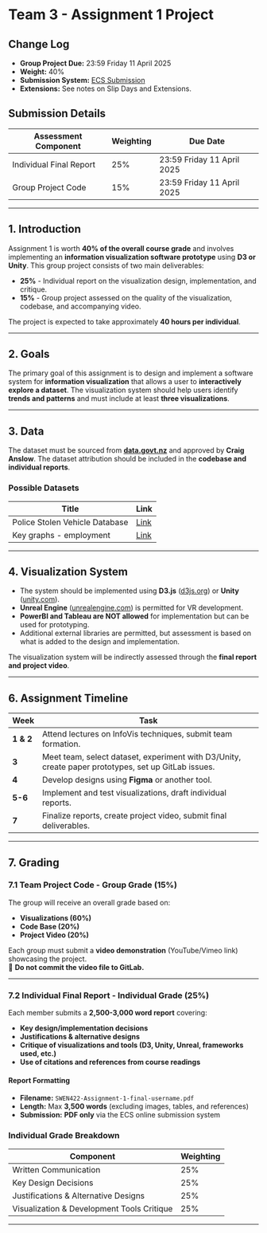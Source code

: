 # Team 3 - Assignment 1 Project

## Change Log
- **Group Project Due:** 23:59 Friday 11 April 2025  
- **Weight:** 40%  
- **Submission System:** [ECS Submission](https://apps.ecs.vuw.ac.nz/submit/SWEN422)  
- **Extensions:** See notes on Slip Days and Extensions.  

## Submission Details

| Assessment Component        | Weighting | Due Date |
|-----------------------------|-----------|-----------|
| Individual Final Report    | 25%       | 23:59 Friday 11 April 2025 |
| Group Project Code         | 15%       | 23:59 Friday 11 April 2025 |

---

## 1. Introduction  
Assignment 1 is worth **40% of the overall course grade** and involves implementing an **information visualization software prototype** using **D3 or Unity**. This group project consists of two main deliverables:  
- **25%** - Individual report on the visualization design, implementation, and critique.  
- **15%** - Group project assessed on the quality of the visualization, codebase, and accompanying video.

The project is expected to take approximately **40 hours per individual**.

---

## 2. Goals  
The primary goal of this assignment is to design and implement a software system for **information visualization** that allows a user to **interactively explore a dataset**. The visualization system should help users identify **trends and patterns** and must include at least **three visualizations**.

---

## 3. Data  
The dataset must be sourced from **[data.govt.nz](https://www.data.govt.nz/)** and approved by **Craig Anslow**. The dataset attribution should be included in the **codebase and individual reports**.

### Possible Datasets

| Title | Link |
|-------|------|
|Police Stolen Vehicle Database| [Link](https://catalogue.data.govt.nz/dataset/police-stolen-vehicle-database)|
|Key graphs - employment|[Link](https://catalogue.data.govt.nz/dataset/key-graphs-employment)|

---

## 4. Visualization System  
- The system should be implemented using **D3.js** ([d3js.org](https://d3js.org/)) or **Unity** ([unity.com](https://unity.com/)).  
- **Unreal Engine** ([unrealengine.com](https://www.unrealengine.com/)) is permitted for VR development.  
- **PowerBI and Tableau are NOT allowed** for implementation but can be used for prototyping.  
- Additional external libraries are permitted, but assessment is based on what is added to the design and implementation.  

The visualization system will be indirectly assessed through the **final report and project video**.

---

## 6. Assignment Timeline  

| Week  | Task |
|-------|------|
| **1 & 2** | Attend lectures on InfoVis techniques, submit team formation. |
| **3** | Meet team, select dataset, experiment with D3/Unity, create paper prototypes, set up GitLab issues. |
| **4** | Develop designs using **Figma** or another tool. |
| **5-6** | Implement and test visualizations, draft individual reports. |
| **7** | Finalize reports, create project video, submit final deliverables. |

---

## 7. Grading  

### 7.1 Team Project Code - Group Grade (15%)  
The group will receive an overall grade based on:  
- **Visualizations (60%)**  
- **Code Base (20%)**  
- **Project Video (20%)**  

Each group must submit a **video demonstration** (YouTube/Vimeo link) showcasing the project.  
🚫 **Do not commit the video file to GitLab.**

---

### 7.2 Individual Final Report - Individual Grade (25%)  
Each member submits a **2,500-3,000 word report** covering:  
- **Key design/implementation decisions**  
- **Justifications & alternative designs**  
- **Critique of visualizations and tools (D3, Unity, Unreal, frameworks used, etc.)**  
- **Use of citations and references from course readings**  

#### Report Formatting  
- **Filename:** `SWEN422-Assignment-1-final-username.pdf`  
- **Length:** Max **3,500 words** (excluding images, tables, and references)  
- **Submission:** **PDF only** via the ECS online submission system  

### Individual Grade Breakdown  
| Component | Weighting |
|-----------|----------|
| Written Communication | 25% |
| Key Design Decisions | 25% |
| Justifications & Alternative Designs | 25% |
| Visualization & Development Tools Critique | 25% |

---